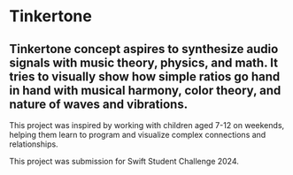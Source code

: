 #  Tinkertone

## Tinkertone concept aspires to synthesize audio signals with music theory, physics, and math. It tries to visually show how simple ratios go hand in hand with musical harmony, color theory, and nature of waves and vibrations.

This project was inspired by working with children aged 7-12 on weekends, helping them learn to program and visualize complex connections and relationships.

This project was submission for Swift Student Challenge 2024.
